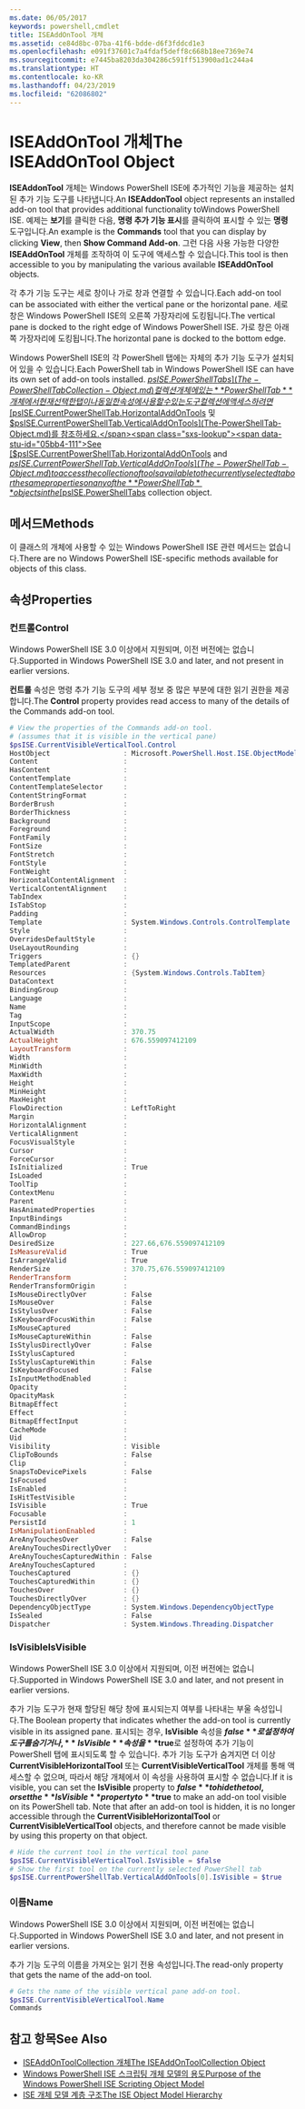 ```yaml
---
ms.date: 06/05/2017
keywords: powershell,cmdlet
title: ISEAddOnTool 개체
ms.assetid: ce84d8bc-07ba-41f6-bdde-d6f3fddcd1e3
ms.openlocfilehash: e091f37601c7a4fdaf5deff8c668b18ee7369e74
ms.sourcegitcommit: e7445ba8203da304286c591ff513900ad1c244a4
ms.translationtype: HT
ms.contentlocale: ko-KR
ms.lasthandoff: 04/23/2019
ms.locfileid: "62086802"
---
```

# <a name="the-iseaddontool-object"></a><span data-ttu-id="05bb4-103">ISEAddOnTool 개체</span><span class="sxs-lookup"><span data-stu-id="05bb4-103">The ISEAddOnTool Object</span></span>

<span data-ttu-id="05bb4-104">**ISEAddonTool** 개체는 Windows PowerShell ISE에 추가적인 기능을 제공하는 설치된 추가 기능 도구를 나타냅니다.</span><span class="sxs-lookup"><span data-stu-id="05bb4-104">An **ISEAddonTool** object represents an installed add-on tool that provides additional functionality toWindows PowerShell ISE.</span></span> <span data-ttu-id="05bb4-105">예제는 **보기**를 클릭한 다음, **명령 추가 기능 표시**를 클릭하여 표시할 수 있는 **명령** 도구입니다.</span><span class="sxs-lookup"><span data-stu-id="05bb4-105">An example is the **Commands** tool that you can display by clicking **View**, then **Show Command Add-on**.</span></span> <span data-ttu-id="05bb4-106">그런 다음 사용 가능한 다양한 **ISEAddOnTool** 개체를 조작하여 이 도구에 액세스할 수 있습니다.</span><span class="sxs-lookup"><span data-stu-id="05bb4-106">This tool is then accessible to you by manipulating the various available **ISEAddOnTool** objects.</span></span>

<span data-ttu-id="05bb4-107">각 추가 기능 도구는 세로 창이나 가로 창과 연결할 수 있습니다.</span><span class="sxs-lookup"><span data-stu-id="05bb4-107">Each add-on tool can be associated with either the vertical pane or the horizontal pane.</span></span> <span data-ttu-id="05bb4-108">세로 창은 Windows PowerShell ISE의 오른쪽 가장자리에 도킹됩니다.</span><span class="sxs-lookup"><span data-stu-id="05bb4-108">The vertical pane is docked to the right edge of Windows PowerShell ISE.</span></span> <span data-ttu-id="05bb4-109">가로 창은 아래쪽 가장자리에 도킹됩니다.</span><span class="sxs-lookup"><span data-stu-id="05bb4-109">The horizontal pane is docked to the bottom edge.</span></span>

<span data-ttu-id="05bb4-110">Windows PowerShell ISE의 각 PowerShell 탭에는 자체의 추가 기능 도구가 설치되어 있을 수 있습니다.</span><span class="sxs-lookup"><span data-stu-id="05bb4-110">Each PowerShell tab in Windows PowerShell ISE can have its own set of add-on tools installed.</span></span> <span data-ttu-id="05bb4-111">[$psISE.PowerShellTabs](The-PowerShellTabCollection-Object.md) 컬렉션 개체에 있는 **PowerShellTab** 개체에서 현재 선택한 탭이나 동일한 속성에 사용할 수 있는 도구 컬렉션에 액세스하려면 [$psISE.CurrentPowerShellTab.HorizontalAddOnTools](The-PowerShellTab-Object.md) 및 [$psISE.CurrentPowerShellTab.VerticalAddOnTools](The-PowerShellTab-Object.md)를 참조하세요.</span><span class="sxs-lookup"><span data-stu-id="05bb4-111">See [$psISE.CurrentPowerShellTab.HorizontalAddOnTools](The-PowerShellTab-Object.md) and [$psISE.CurrentPowerShellTab.VerticalAddOnTools](The-PowerShellTab-Object.md) to access the collection of tools available to the currently selected tab or the same properties on any of the **PowerShellTab** objects in the [$psISE.PowerShellTabs](The-PowerShellTabCollection-Object.md) collection object.</span></span>

## <a name="methods"></a><span data-ttu-id="05bb4-112">메서드</span><span class="sxs-lookup"><span data-stu-id="05bb4-112">Methods</span></span>

<span data-ttu-id="05bb4-113">이 클래스의 개체에 사용할 수 있는 Windows PowerShell ISE 관련 메서드는 없습니다.</span><span class="sxs-lookup"><span data-stu-id="05bb4-113">There are no Windows PowerShell ISE-specific methods available for objects of this class.</span></span>

## <a name="properties"></a><span data-ttu-id="05bb4-114">속성</span><span class="sxs-lookup"><span data-stu-id="05bb4-114">Properties</span></span>

### <a name="control"></a><span data-ttu-id="05bb4-115">컨트롤</span><span class="sxs-lookup"><span data-stu-id="05bb4-115">Control</span></span>

<span data-ttu-id="05bb4-116">Windows PowerShell ISE 3.0 이상에서 지원되며, 이전 버전에는 없습니다.</span><span class="sxs-lookup"><span data-stu-id="05bb4-116">Supported in Windows PowerShell ISE 3.0 and later, and not present in earlier versions.</span></span>

<span data-ttu-id="05bb4-117">**컨트롤** 속성은 명령 추가 기능 도구의 세부 정보 중 많은 부분에 대한 읽기 권한을 제공합니다.</span><span class="sxs-lookup"><span data-stu-id="05bb4-117">The **Control** property provides read access to many of the details of the Commands add-on tool.</span></span>

```powershell
# View the properties of the Commands add-on tool.
# (assumes that it is visible in the vertical pane)
$psISE.CurrentVisibleVerticalTool.Control
HostObject                  : Microsoft.PowerShell.Host.ISE.ObjectModelRoot
Content                     :
HasContent                  :
ContentTemplate             :
ContentTemplateSelector     :
ContentStringFormat         :
BorderBrush                 :
BorderThickness             :
Background                  :
Foreground                  :
FontFamily                  :
FontSize                    :
FontStretch                 :
FontStyle                   :
FontWeight                  :
HorizontalContentAlignment  :
VerticalContentAlignment    :
TabIndex                    :
IsTabStop                   :
Padding                     :
Template                    : System.Windows.Controls.ControlTemplate
Style                       :
OverridesDefaultStyle       :
UseLayoutRounding           :
Triggers                    : {}
TemplatedParent             :
Resources                   : {System.Windows.Controls.TabItem}
DataContext                 :
BindingGroup                :
Language                    :
Name                        :
Tag                         :
InputScope                  :
ActualWidth                 : 370.75
ActualHeight                : 676.559097412109
LayoutTransform             :
Width                       :
MinWidth                    :
MaxWidth                    :
Height                      :
MinHeight                   :
MaxHeight                   :
FlowDirection               : LeftToRight
Margin                      :
HorizontalAlignment         :
VerticalAlignment           :
FocusVisualStyle            :
Cursor                      :
ForceCursor                 :
IsInitialized               : True
IsLoaded                    :
ToolTip                     :
ContextMenu                 :
Parent                      :
HasAnimatedProperties       :
InputBindings               :
CommandBindings             :
AllowDrop                   :
DesiredSize                 : 227.66,676.559097412109
IsMeasureValid              : True
IsArrangeValid              : True
RenderSize                  : 370.75,676.559097412109
RenderTransform             :
RenderTransformOrigin       :
IsMouseDirectlyOver         : False
IsMouseOver                 : False
IsStylusOver                : False
IsKeyboardFocusWithin       : False
IsMouseCaptured             :
IsMouseCaptureWithin        : False
IsStylusDirectlyOver        : False
IsStylusCaptured            :
IsStylusCaptureWithin       : False
IsKeyboardFocused           : False
IsInputMethodEnabled        :
Opacity                     :
OpacityMask                 :
BitmapEffect                :
Effect                      :
BitmapEffectInput           :
CacheMode                   :
Uid                         :
Visibility                  : Visible
ClipToBounds                : False
Clip                        :
SnapsToDevicePixels         : False
IsFocused                   :
IsEnabled                   :
IsHitTestVisible            :
IsVisible                   : True
Focusable                   :
PersistId                   : 1
IsManipulationEnabled       :
AreAnyTouchesOver           : False
AreAnyTouchesDirectlyOver   :
AreAnyTouchesCapturedWithin : False
AreAnyTouchesCaptured       :
TouchesCaptured             : {}
TouchesCapturedWithin       : {}
TouchesOver                 : {}
TouchesDirectlyOver         : {}
DependencyObjectType        : System.Windows.DependencyObjectType
IsSealed                    : False
Dispatcher                  : System.Windows.Threading.Dispatcher
```

### <a name="isvisible"></a><span data-ttu-id="05bb4-118">IsVisible</span><span class="sxs-lookup"><span data-stu-id="05bb4-118">IsVisible</span></span>

<span data-ttu-id="05bb4-119">Windows PowerShell ISE 3.0 이상에서 지원되며, 이전 버전에는 없습니다.</span><span class="sxs-lookup"><span data-stu-id="05bb4-119">Supported in Windows PowerShell ISE 3.0 and later, and not present in earlier versions.</span></span>

<span data-ttu-id="05bb4-120">추가 기능 도구가 현재 할당된 해당 창에 표시되는지 여부를 나타내는 부울 속성입니다.</span><span class="sxs-lookup"><span data-stu-id="05bb4-120">The Boolean property that indicates whether the add-on tool is currently visible in its assigned pane.</span></span> <span data-ttu-id="05bb4-121">표시되는 경우, **IsVisible** 속성을 **$false**로 설정하여 도구를 숨기거나, **IsVisible** 속성을 **$true**로 설정하여 추가 기능이 PowerShell 탭에 표시되도록 할 수 있습니다. 추가 기능 도구가 숨겨지면 더 이상 **CurrentVisibleHorizontalTool** 또는 **CurrentVisibleVerticalTool** 개체를 통해 액세스할 수 없으며, 따라서 해당 개체에서 이 속성을 사용하여 표시할 수 없습니다.</span><span class="sxs-lookup"><span data-stu-id="05bb4-121">If it is visible, you can set the **IsVisible** property to **$false** to hide the tool, or set the **IsVisible** property to **$true** to make an add-on tool visible on its PowerShell tab. Note that after an add-on tool is hidden, it is no longer accessible through the **CurrentVisibleHorizontalTool** or **CurrentVisibleVerticalTool** objects, and therefore cannot be made visible by using this property on that object.</span></span>

```powershell
# Hide the current tool in the vertical tool pane
$psISE.CurrentVisibleVerticalTool.IsVisible = $false
# Show the first tool on the currently selected PowerShell tab
$psISE.CurrentPowerShellTab.VerticalAddOnTools[0].IsVisible = $true
```

### <a name="name"></a><span data-ttu-id="05bb4-122">이름</span><span class="sxs-lookup"><span data-stu-id="05bb4-122">Name</span></span>

<span data-ttu-id="05bb4-123">Windows PowerShell ISE 3.0 이상에서 지원되며, 이전 버전에는 없습니다.</span><span class="sxs-lookup"><span data-stu-id="05bb4-123">Supported in Windows PowerShell ISE 3.0 and later, and not present in earlier versions.</span></span>

<span data-ttu-id="05bb4-124">추가 기능 도구의 이름을 가져오는 읽기 전용 속성입니다.</span><span class="sxs-lookup"><span data-stu-id="05bb4-124">The read-only property that gets the name of the add-on tool.</span></span>

```powershell
# Gets the name of the visible vertical pane add-on tool.
$psISE.CurrentVisibleVerticalTool.Name
Commands
```

## <a name="see-also"></a><span data-ttu-id="05bb4-125">참고 항목</span><span class="sxs-lookup"><span data-stu-id="05bb4-125">See Also</span></span>

- [<span data-ttu-id="05bb4-126">ISEAddOnToolCollection 개체</span><span class="sxs-lookup"><span data-stu-id="05bb4-126">The ISEAddOnToolCollection Object</span></span>](The-ISEAddOnToolCollection-Object.md)
- [<span data-ttu-id="05bb4-127">Windows PowerShell ISE 스크립팅 개체 모델의 용도</span><span class="sxs-lookup"><span data-stu-id="05bb4-127">Purpose of the Windows PowerShell ISE Scripting Object Model</span></span>](Purpose-of-the-Windows-PowerShell-ISE-Scripting-Object-Model.md)
- [<span data-ttu-id="05bb4-128">ISE 개체 모델 계층 구조</span><span class="sxs-lookup"><span data-stu-id="05bb4-128">The ISE Object Model Hierarchy</span></span>](The-ISE-Object-Model-Hierarchy.md)